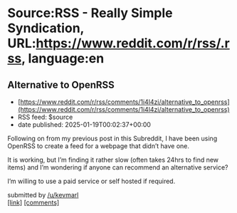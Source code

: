# Source:RSS - Really Simple Syndication, URL:https://www.reddit.com/r/rss/.rss, language:en

## Alternative to OpenRSS
 - [https://www.reddit.com/r/rss/comments/1i4l4zi/alternative_to_openrss](https://www.reddit.com/r/rss/comments/1i4l4zi/alternative_to_openrss)
 - RSS feed: $source
 - date published: 2025-01-19T00:02:37+00:00

<!-- SC_OFF --><div class="md"><p>Following on from my previous post in this Subreddit, I have been using OpenRSS to create a feed for a webpage that didn’t have one. </p> <p>It is working, but I’m finding it rather slow (often takes 24hrs to find new items) and I’m wondering if anyone can recommend an alternative service?</p> <p>I’m willing to use a paid service or self hosted if required. </p> </div><!-- SC_ON --> &#32; submitted by &#32; <a href="https://www.reddit.com/user/kevmarl"> /u/kevmarl </a> <br/> <span><a href="https://www.reddit.com/r/rss/comments/1i4l4zi/alternative_to_openrss/">[link]</a></span> &#32; <span><a href="https://www.reddit.com/r/rss/comments/1i4l4zi/alternative_to_openrss/">[comments]</a></span>

